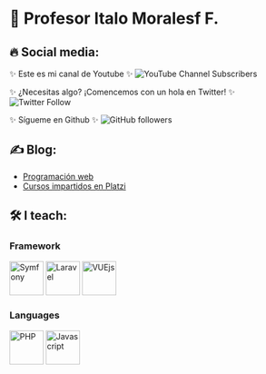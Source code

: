 # 👋 Profesor Italo Moralesf F.

## 🔥 Social media:

✨ Este es mi canal de Youtube ✨
![YouTube Channel Subscribers](https://img.shields.io/youtube/channel/subscribers/UCRByhHailXC3HqWL2QrYw7w?style=social)

✨ ¿Necesitas algo? ¡Comencemos con un hola en Twitter! ✨
![Twitter Follow](https://img.shields.io/twitter/follow/italomoralesf?style=social)

✨ Sígueme en Github ✨
![GitHub followers](https://img.shields.io/github/followers/italomoralesf?style=social)


## ✍️ Blog:

- [Programación web](https://rimorsoft.com)
- [Cursos impartidos en Platzi](https://github.com/italomoralesf/cursos-impartidos-en-platzi)


## 🛠 I teach:

### Framework

<p>
  <img src="https://github.com/italomoralesf/devicon/blob/master/icons/symfony/symfony-original.svg" title="Symfony" alt="Symfony" width="60" height="60">
  <img src="https://github.com/italomoralesf/devicon/blob/master/icons/laravel/laravel-plain.svg" title="Laravel" alt="Laravel" width="60" height="60">
  <img src="https://github.com/italomoralesf/devicon/blob/master/icons/vuejs/vuejs-original.svg" title="VUEjs" alt="VUEjs" width="60" height="60">
</p>

### Languages

<p> 
  <img src="https://github.com/italomoralesf/devicon/blob/master/icons/php/php-original.svg" title="PHP" alt="PHP" width="60" height="60">
  <img src="https://github.com/italomoralesf/devicon/blob/master/icons/javascript/javascript-original.svg" title="Javascript" alt="Javascript" width="60" height="60">
</p>
